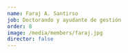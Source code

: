 ```yaml
---
name: Faraj A. Santirso
job: Doctorando y ayudante de gestión
order: 8
image: /media/members/faraj.jpg
director: false
---
```


